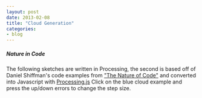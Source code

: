 ```yaml
---
layout: post
date: 2013-02-08
title: "Cloud Generation"
categories:
- blog
---
```

<h5>Nature in Code</h5>
<p>
<script src="http://cloud.github.com/downloads/processing-js/processing-js/processing-1.4.1.min.js"></script>
<script type="application/processing" data-processing-target="pjs">
Inkblot friend;
int clicked = 0;

void setup() {
  size(600, 600);
  background(255);
  smooth();
  friend = new Inkblot();
}

void draw(){
   friend.draw(); 
}

void mouseDragged() {
  strokeWeight(4);
  line(friend.blot.x,friend.blot.y,friend.blot.x,friend.blot.y);
  line((600-friend.blot.x),friend.blot.y,(600-friend.blot.x),friend.blot.y);
}
void keyPressed(){
  if (key == CODED) {
    if (keyCode == ENTER) {
	//the line below allows the current sketch to open as tif in another tab
	saveFrame("rosarch-####.tif"); 
	}
  }
}
void mouseClicked() {

  background(255-clicked,255-(clicked)*(clicked),clicked,100);
  
  clicked++;
  
  if(clicked > 1){ 
    background(255-(clicked)*(clicked),255-random(255),255-random(255));
  }

 }   
 /* OpenProcessing Tweak of *@*http://www.openprocessing.org/sketch/39662*@* */
/* !do not delete the line above, required for linking your tweak if you re-upload */
import processing.pdf.*;


class Inkblot {

  PVector blot = new PVector(0, 0);
  boolean colorize;

  Inkblot() {
    blot.x = mouseX;
    blot.y = mouseY;
    colorize = false;
  }

  void draw() {

    strokeWeight(random(15)*random(5));
    blot.x = mouseX;
    blot.y = mouseY;

    if (!colorize) {
      stroke(0, random(90, 100));
      point(blot.x, blot.y);
      point((600-blot.x), blot.y);
    }
    else {
      stroke(random(255), random(255), random(255));
      point(blot.x, blot.y);
      point((600-mouseX), mouseY);
    }
  }
}

 </script> 
 <script type="application/processing" data-processing-target="cloud">

/**
* Title: Walking Cloud (w/ Vectors)
* Name: Maya Richman
* Date: January 14, 2013
* Assignment 2- Chapter 1-2 Exercise
**/
// Original by:
// Daniel Shiffman
// http://natureofcode.com

// A random walker object!

Walker w;
int opacity = 100;

void setup() {
  size(600, 600);
  background(65, 129, 254); //changed to bright blue
  // Create a walker object
  w = new Walker();
}

void draw() {
  // Run the walker object
  w.step();
  w.render();
}

void keyPressed() { //When the up arrow is pressed a green circle appears and enlarges increasing the step
  if (key == CODED) {
    if (keyCode == UP) {
      w.stepSize=w.stepSize+1;
      smooth();
      noStroke(); 
      fill(40, 450, 40, 50);
      ellipse(40, 450, w.stepSize - 1, w.stepSize - 1);
    }
    if (keyCode == DOWN) { //the down arrow makes a blue circle decrease and decreases the steps
      if (w.step != 0) {
        w.stepSize=w.stepSize-1;
      }
      fill(65, 129, 254); //changed to bright blue
      ellipse(40, 450, w.stepSize, w.stepSize);
    }
  }
}
/**
* Title: Walking Cloud (w/ Vectors)
* Name: Maya Richman
* Date: January 14, 2013
* Assignment 2- Chapter 1-2 Exercise
**/
// Original by:
// Daniel Shiffman
// http://natureofcode.com

// A random walker object!


class Walker {
  PVector location;
  int stepSize; //can this be part of a new pvector class


  Walker() {
    location = new PVector(width/2,height/2);
    stepSize = 5;
  }

  void render() {
    stroke(255);
    point(location.x,location.y);
  }

  // Randomly move up, down, left, right, or stay in one place
  void step() {
    int choice = int(random(4));
    //randomly decrement or increment x or y
    if (choice == 0) {
      location.x++;
    } else if (choice == 1) {
      location.x--;
    } else if (choice == 2) {
      location.y++;
    } else {
      location.y--;
    }

   float prob = random(1);
   //each option is as likely and takes 4 steps more than the original
   if(prob < .25){
     location.x=location.x+stepSize;
   }
   if(prob >= .25 && prob < .50){
     location.x=location.x-stepSize; 
   }
   if(prob >= .50 && prob < .75){
     location.y=location.y+stepSize; 
   }
   if(prob >= .75 && prob < 1){
     location.y=location.y-stepSize; 
   }
   
    location.x = constrain(location.x,0,width-1);
    location.y = constrain(location.y,0,height-1);
    
  }
}
</script>
<p>The following sketches are written in Processing, the second is based off of Daniel Shiffman's code examples from <a href='https://github.com/shiffman/The-Nature-of-Code'>"The Nature of Code"</a> and converted into Javascript with <a href='http://js.processing.org/'>Processing.js</a> Click on the blue cloud example and press the up/down errors to change the step size.</p><p>
	 	 <canvas id="pjs"> </canvas></p>  
 <p><canvas id="cloud"></canvas></p>